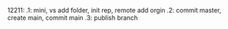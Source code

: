 12211:
.1: mini, vs add folder, init rep, remote add orgin
.2: commit master, create main, commit main
.3: publish branch